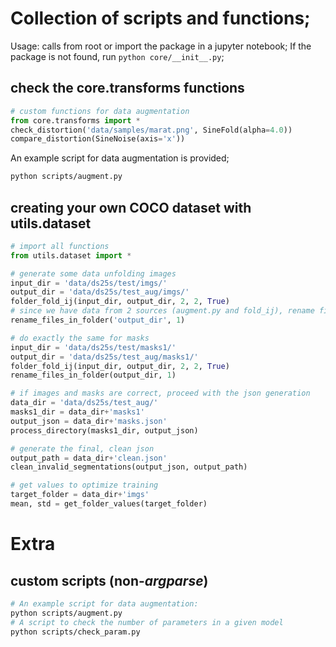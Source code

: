 # Collection of scripts and functions;
Usage: calls from root or import the package in a jupyter notebook;
If the package is not found, run `python core/__init__.py`;


## check the core.transforms functions
```python
# custom functions for data augmentation
from core.transforms import *
check_distortion('data/samples/marat.png', SineFold(alpha=4.0))
compare_distortion(SineNoise(axis='x'))
```

An example script for data augmentation is provided;
```bash
python scripts/augment.py
```

## creating your own COCO dataset with utils.dataset

```python
# import all functions
from utils.dataset import *

# generate some data unfolding images
input_dir = 'data/ds25s/test/imgs/'
output_dir = 'data/ds25s/test_aug/imgs/'
folder_fold_ij(input_dir, output_dir, 2, 2, True)
# since we have data from 2 sources (augment.py and fold_ij), rename files
rename_files_in_folder('output_dir', 1)

# do exactly the same for masks
input_dir = 'data/ds25s/test/masks1/'
output_dir = 'data/ds25s/test_aug/masks1/'
folder_fold_ij(input_dir, output_dir, 2, 2, True)
rename_files_in_folder(output_dir, 1)

# if images and masks are correct, proceed with the json generation
data_dir = 'data/ds25s/test_aug/'
masks1_dir = data_dir+'masks1'
output_json = data_dir+'masks.json'
process_directory(masks1_dir, output_json)

# generate the final, clean json
output_path = data_dir+'clean.json'
clean_invalid_segmentations(output_json, output_path)

# get values to optimize training
target_folder = data_dir+'imgs'
mean, std = get_folder_values(target_folder)
```


# Extra
## custom scripts (non-*argparse*)
```bash
# An example script for data augmentation:
python scripts/augment.py
# A script to check the number of parameters in a given model
python scripts/check_param.py
```